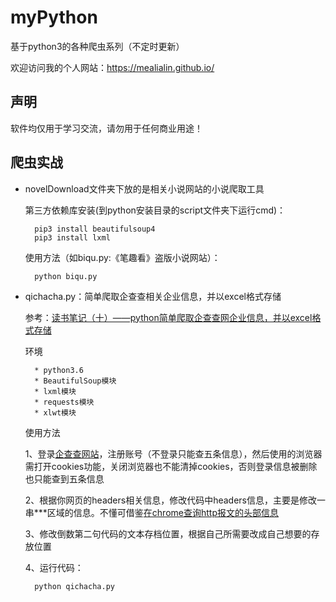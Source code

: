 # myPython
基于python3的各种爬虫系列（不定时更新）

欢迎访问我的个人网站：https://mealialin.github.io/

## 声明

软件均仅用于学习交流，请勿用于任何商业用途！

## 爬虫实战

* novelDownload文件夹下放的是相关小说网站的小说爬取工具

	第三方依赖库安装(到python安装目录的script文件夹下运行cmd)：

		pip3 install beautifulsoup4
		pip3 install lxml

	使用方法（如biqu.py:《笔趣看》盗版小说网站）：

		python biqu.py

* qichacha.py：简单爬取企查查相关企业信息，并以excel格式存储

    参考：[读书笔记（十）——python简单爬取企查查网企业信息，并以excel格式存储](https://my.oschina.net/u/3629884/blog/1532275)
    
    环境
    
        * python3.6
        * BeautifulSoup模块
        * lxml模块
        * requests模块
        * xlwt模块
     
    使用方法
    
     1、登录[企查查网站](http://www.qichacha.com)，注册账号（不登录只能查五条信息），然后使用的浏览器需打开cookies功能，关闭浏览器也不能清掉cookies，否则登录信息被删除也只能查到五条信息
     
     2、根据你网页的headers相关信息，修改代码中headers信息，主要是修改一串***区域的信息。不懂可借鉴[在chrome查询http报文的头部信息](https://jingyan.baidu.com/article/27fa73268ff4e146f8271f33.html)
     
     3、修改倒数第二句代码的文本存档位置，根据自己所需要改成自己想要的存放位置
     
     4、运行代码：
     
        python qichacha.py